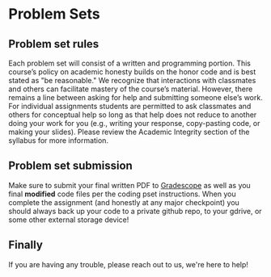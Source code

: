 # Problem Sets

## Problem set rules
Each problem set will consist of a written and programming portion. This course’s policy on academic honesty builds on the honor code and is best stated as "be reasonable." We recognize that interactions with classmates and others can facilitate mastery of the course’s material. However, there remains a line between asking for help and submitting someone else’s work. For individual assignments students are permitted to ask classmates and others for conceptual help so long as that help does not reduce to another doing your work for you (e.g., writing your response, copy-pasting code, or making your slides). Please review the Academic Integrity section of the syllabus for more information.

## Problem set submission
Make sure to submit your final written PDF to [Gradescope](https://www.gradescope.com/courses/820552) as well as you final **modified** code files per the coding pset instructions. When you complete the assignment (and honestly at any major checkpoint) you should always back up your code to a private github repo, to your gdrive, or some other external storage device!

## Finally
If you are having any trouble, please reach out to us, we're here to help!